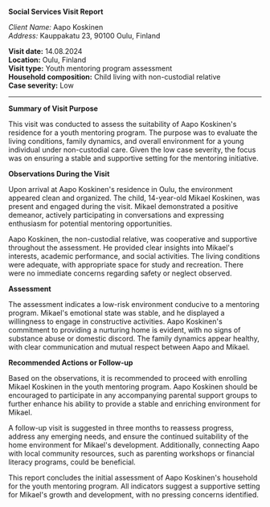 **Social Services Visit Report**

*Client Name:* Aapo Koskinen  
*Address:* Kauppakatu 23, 90100 Oulu, Finland  

**Visit date:** 14.08.2024  
**Location:** Oulu, Finland  
**Visit type:** Youth mentoring program assessment  
**Household composition:** Child living with non-custodial relative  
**Case severity:** Low

---

**Summary of Visit Purpose**

This visit was conducted to assess the suitability of Aapo Koskinen's residence for a youth mentoring program. The purpose was to evaluate the living conditions, family dynamics, and overall environment for a young individual under non-custodial care. Given the low case severity, the focus was on ensuring a stable and supportive setting for the mentoring initiative.

**Observations During the Visit**

Upon arrival at Aapo Koskinen's residence in Oulu, the environment appeared clean and organized. The child, 14-year-old Mikael Koskinen, was present and engaged during the visit. Mikael demonstrated a positive demeanor, actively participating in conversations and expressing enthusiasm for potential mentoring opportunities.

Aapo Koskinen, the non-custodial relative, was cooperative and supportive throughout the assessment. He provided clear insights into Mikael's interests, academic performance, and social activities. The living conditions were adequate, with appropriate space for study and recreation. There were no immediate concerns regarding safety or neglect observed.

**Assessment**

The assessment indicates a low-risk environment conducive to a mentoring program. Mikael's emotional state was stable, and he displayed a willingness to engage in constructive activities. Aapo Koskinen's commitment to providing a nurturing home is evident, with no signs of substance abuse or domestic discord. The family dynamics appear healthy, with clear communication and mutual respect between Aapo and Mikael.

**Recommended Actions or Follow-up**

Based on the observations, it is recommended to proceed with enrolling Mikael Koskinen in the youth mentoring program. Aapo Koskinen should be encouraged to participate in any accompanying parental support groups to further enhance his ability to provide a stable and enriching environment for Mikael.

A follow-up visit is suggested in three months to reassess progress, address any emerging needs, and ensure the continued suitability of the home environment for Mikael's development. Additionally, connecting Aapo with local community resources, such as parenting workshops or financial literacy programs, could be beneficial.

This report concludes the initial assessment of Aapo Koskinen's household for the youth mentoring program. All indicators suggest a supportive setting for Mikael's growth and development, with no pressing concerns identified.